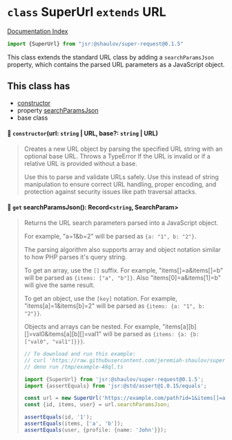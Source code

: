 # `class` SuperUrl `extends` URL

[Documentation Index](../README.md)

```ts
import {SuperUrl} from "jsr:@shaulov/super-request@0.1.5"
```

This class extends the standard URL class by adding a `searchParamsJson` property,
which contains the parsed URL parameters as a JavaScript object.

## This class has

- [constructor](#-constructorurl-string--url-base-string--url)
- property [searchParamsJson](#-get-searchparamsjson-recordstring-searchparam)
- base class


#### 🔧 `constructor`(url: `string` | URL, base?: `string` | URL)

> Creates a new URL object by parsing the specified URL string with an optional base URL.
> Throws a TypeError If the URL is invalid or if a relative URL is provided without a base.
> 
> Use this to parse and validate URLs safely. Use this instead of string
> manipulation to ensure correct URL handling, proper encoding, and protection against
> security issues like path traversal attacks.



#### 📄 `get` searchParamsJson(): Record\<`string`, SearchParam>

> Returns the URL search parameters parsed into a JavaScript object.
> 
> For example, "a=1&b=2" will be parsed as `{a: "1", b: "2"}`.
> 
> The parsing algorithm also supports array and object notation similar to how PHP parses it's query string.
> 
> To get an array, use the `[]` suffix. For example, "items[]=a&items[]=b" will be parsed as `{items: ["a", "b"]}`.
> Also "items[0]=a&items[1]=b" will give the same result.
> 
> To get an object, use the `[key]` notation. For example, "items[a]=1&items[b]=2" will be parsed as `{items: {a: "1", b: "2"}}`.
> 
> Objects and arrays can be nested. For example, "items[a][b][]=val0&items[a][b][]=val1" will be parsed as `{items: {a: {b: ["val0", "val1"]}}}`.
> 
> ```ts
> // To download and run this example:
> // curl 'https://raw.githubusercontent.com/jeremiah-shaulov/super-request/0.1.5/generated-doc/class.SuperUrl/README.md' | perl -ne 's/^> //; $y=$1 if /^```(.)?/; print $_ if $y&&$m; $m=$y&&$m+/<example-48ql>/' > /tmp/example-48ql.ts
> // deno run /tmp/example-48ql.ts
> 
> import {SuperUrl} from 'jsr:@shaulov/super-request@0.1.5';
> import {assertEquals} from 'jsr:@std/assert@1.0.15/equals';
> 
> const url = new SuperUrl('https://example.com/path?id=1&items[]=a&items[]=b&user[profile][name]=John');
> const {id, items, user} = url.searchParamsJson;
> 
> assertEquals(id, '1');
> assertEquals(items, ['a', 'b']);
> assertEquals(user, {profile: {name: 'John'}});
> ```



